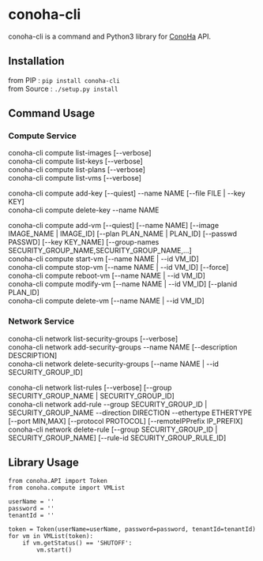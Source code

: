 conoha-cli
==========
conoha-cli is a command and Python3 library for [ConoHa](https://www.conoha.jp/) API.

Installation
------------
from PIP : ``` pip install conoha-cli ```  
from Source : ``` ./setup.py install ```  

Command Usage
-------------
### Compute Service
conoha-cli compute list-images \[--verbose\]  
conoha-cli compute list-keys \[--verbose\]  
conoha-cli compute list-plans \[--verbose\]  
conoha-cli compute list-vms \[--verbose\]  

conoha-cli compute add-key \[--quiest\] --name NAME \[--file FILE | --key KEY\]  
conoha-cli compute delete-key --name NAME  

conoha-cli compute add-vm \[--quiest\] \[--name NAME\] \[--image IMAGE\_NAME | IMAGE\_ID\] \[--plan PLAN\_NAME | PLAN\_ID\] \[--passwd PASSWD\] \[--key KEY\_NAME\] \[--group-names SECURITY\_GROUP\_NAME,SECURITY\_GROUP\_NAME,...\]  
conoha-cli compute start-vm  \[--name NAME | --id VM\_ID\]  
conoha-cli compute stop-vm   \[--name NAME | --id VM\_ID\] \[--force\]  
conoha-cli compute reboot-vm \[--name NAME | --id VM\_ID\]  
conoha-cli compute modify-vm \[--name NAME | --id VM\_ID\] \[--planid PLAN\_ID\]  
conoha-cli compute delete-vm \[--name NAME | --id VM\_ID\]  

### Network Service
conoha-cli network list-security-groups \[--verbose\]  
conoha-cli network add-security-groups --name NAME \[--description DESCRIPTION\]  
conoha-cli network delete-security-groups \[--name NAME | --id SECURITY\_GROUP\_ID\]  

conoha-cli network list-rules \[--verbose\] \[--group SECURITY\_GROUP\_NAME | SECURITY\_GROUP\_ID\]  
conoha-cli network add-rule --group SECURITY\_GROUP\_ID | SECURITY\_GROUP\_NAME --direction DIRECTION --ethertype ETHERTYPE \[--port MIN,MAX\] \[--protocol PROTOCOL\] \[--remoteIPPrefix IP\_PREFIX\]  
conoha-cli network delete-rule \[--group SECURITY\_GROUP\_ID | SECURITY\_GROUP\_NAME\] \[--rule-id SECURITY\_GROUP\_RULE\_ID\]  

Library Usage
-------------
```
from conoha.API import Token
from conoha.compute import VMList

userName = ''
password = ''
tenantId = ''

token = Token(userName=userName, password=password, tenantId=tenantId)
for vm in VMList(token):
	if vm.getStatus() == 'SHUTOFF':
		vm.start()

```

